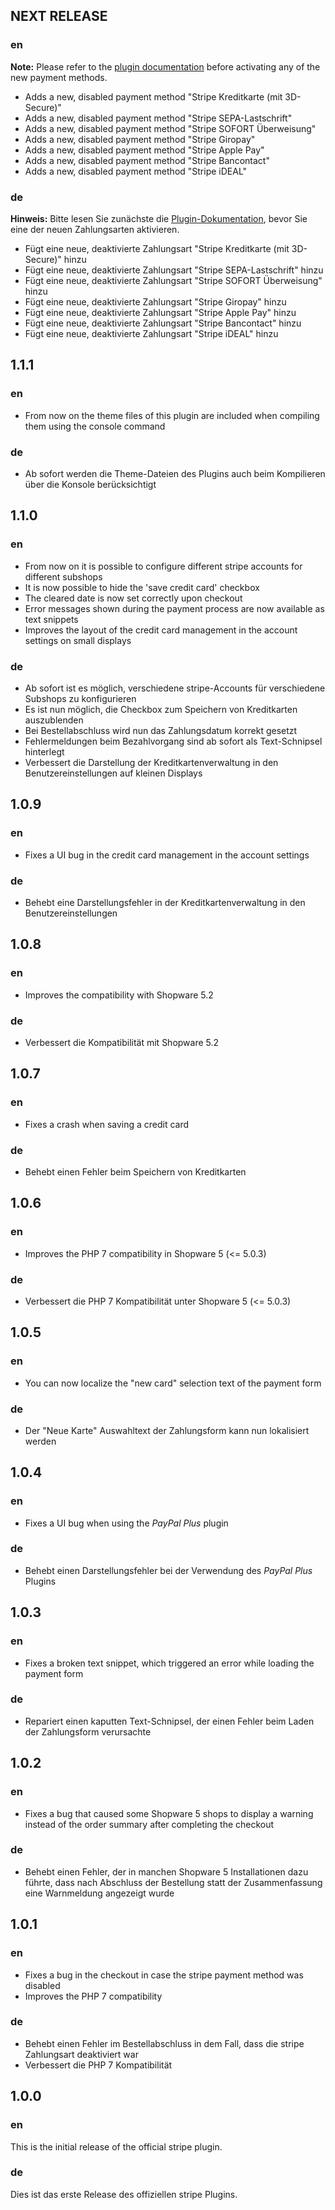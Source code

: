 ## NEXT RELEASE

### en

**Note:** Please refer to the [plugin documentation](https://docs.google.com/document/d/1FfZU0AqEWtiXd7Ito6e7UiLzfpP5F_D8CT9gtogaZlk) before activating any of the new payment methods.

* Adds a new, disabled payment method "Stripe Kreditkarte (mit 3D-Secure)"
* Adds a new, disabled payment method "Stripe SEPA-Lastschrift"
* Adds a new, disabled payment method "Stripe SOFORT Überweisung"
* Adds a new, disabled payment method "Stripe Giropay"
* Adds a new, disabled payment method "Stripe Apple Pay"
* Adds a new, disabled payment method "Stripe Bancontact"
* Adds a new, disabled payment method "Stripe iDEAL"

### de

**Hinweis:** Bitte lesen Sie zunächste die [Plugin-Dokumentation](https://docs.google.com/document/d/1FfZU0AqEWtiXd7Ito6e7UiLzfpP5F_D8CT9gtogaZlk), bevor Sie eine der neuen Zahlungsarten aktivieren.

* Fügt eine neue, deaktivierte Zahlungsart "Stripe Kreditkarte (mit 3D-Secure)" hinzu
* Fügt eine neue, deaktivierte Zahlungsart "Stripe SEPA-Lastschrift" hinzu
* Fügt eine neue, deaktivierte Zahlungsart "Stripe SOFORT Überweisung" hinzu
* Fügt eine neue, deaktivierte Zahlungsart "Stripe Giropay" hinzu
* Fügt eine neue, deaktivierte Zahlungsart "Stripe Apple Pay" hinzu
* Fügt eine neue, deaktivierte Zahlungsart "Stripe Bancontact" hinzu
* Fügt eine neue, deaktivierte Zahlungsart "Stripe iDEAL" hinzu


## 1.1.1

### en

* From now on the theme files of this plugin are included when compiling them using the console command

### de

* Ab sofort werden die Theme-Dateien des Plugins auch beim Kompilieren über die Konsole berücksichtigt


## 1.1.0

### en

* From now on it is possible to configure different stripe accounts for different subshops
* It is now possible to hide the 'save credit card' checkbox
* The cleared date is now set correctly upon checkout
* Error messages shown during the payment process are now available as text snippets
* Improves the layout of the credit card management in the account settings on small displays

### de

* Ab sofort ist es möglich, verschiedene stripe-Accounts für verschiedene Subshops zu konfigurieren
* Es ist nun möglich, die Checkbox zum Speichern von Kreditkarten auszublenden
* Bei Bestellabschluss wird nun das Zahlungsdatum korrekt gesetzt
* Fehlermeldungen beim Bezahlvorgang sind ab sofort als Text-Schnipsel hinterlegt
* Verbessert die Darstellung der Kreditkartenverwaltung in den Benutzereinstellungen auf kleinen Displays


## 1.0.9

### en

* Fixes a UI bug in the credit card management in the account settings

### de

* Behebt eine Darstellungsfehler in der Kreditkartenverwaltung in den Benutzereinstellungen


## 1.0.8

### en

* Improves the compatibility with Shopware 5.2

### de

* Verbessert die Kompatibilität mit Shopware 5.2


## 1.0.7

### en

* Fixes a crash when saving a credit card

### de

* Behebt einen Fehler beim Speichern von Kreditkarten


## 1.0.6

### en

* Improves the PHP 7 compatibility in Shopware 5 (<= 5.0.3)

### de

* Verbessert die PHP 7 Kompatibilität unter Shopware 5 (<= 5.0.3)


## 1.0.5

### en

* You can now localize the "new card" selection text of the payment form

### de

* Der "Neue Karte" Auswahltext der Zahlungsform kann nun lokalisiert werden


## 1.0.4

### en

* Fixes a UI bug when using the *PayPal Plus* plugin

### de

* Behebt einen Darstellungsfehler bei der Verwendung des *PayPal Plus* Plugins


## 1.0.3

### en

* Fixes a broken text snippet, which triggered an error while loading the payment form

### de

* Repariert einen kaputten Text-Schnipsel, der einen Fehler beim Laden der Zahlungsform verursachte


## 1.0.2

### en

* Fixes a bug that caused some Shopware 5 shops to display a warning instead of the order summary after completing the checkout

### de

* Behebt einen Fehler, der in manchen Shopware 5 Installationen dazu führte, dass nach Abschluss der Bestellung statt der Zusammenfassung eine Warnmeldung angezeigt wurde


## 1.0.1

### en

* Fixes a bug in the checkout in case the stripe payment method was disabled
* Improves the PHP 7 compatibility

### de

* Behebt einen Fehler im Bestellabschluss in dem Fall, dass die stripe Zahlungsart deaktiviert war
* Verbessert die PHP 7 Kompatibilität


## 1.0.0

### en

This is the initial release of the official stripe plugin.

### de

Dies ist das erste Release des offiziellen stripe Plugins.
